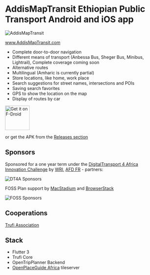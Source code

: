 # AddisMapTransit Ethiopian Public Transport Android and iOS app

![AddisMapTransit](https://addismaptransit.com/wp-content/uploads/sites/6/2022/10/AddisMapTransit-New-Logo.png)

www.AddisMapTransit.com

- Complete door-to-door navigation
- Different means of transport (Anbessa Bus, Sheger Bus, Minibus, Lightrail), Complete coverage coming soon
- Alternative routes
- Multilingual (Amharic is currently partial)
- Store locations, like home, work place
- Search suggestions for street names, intersections and POIs
- Saving search favorites
- GPS to show the location on the map
- Display of routes by car

[<img src="https://fdroid.gitlab.io/artwork/badge/get-it-on.png"
     alt="Get it on F-Droid"
     height="80">](https://f-droid.org/packages/com.addismaptransit.app/)

or get the APK from the [Releases section](https://github.com/AddisMap/AddisMapTransit/releases/latest)

## Sponsors

Sponsored for a one year term under the [DigitalTransport 4 Africa Innovation Challenge](https://digitaltransport4africa.org/innovation-challenge/) by [WRI](https://wri.org), [AFD FR](https://www.afd.fr/en) - partners:

![DT4A Sponsors](https://addismaptransit.com/wp-content/uploads/sites/6/2022/11/sponsors.png)

FOSS Plan support by [MacStadium](https://macstadium.com) and [BrowserStack](https://browserstack.com)

![FOSS Sponsors](https://addismaptransit.com/wp-content/uploads/sites/6/2022/11/foss-sponsors.png)

## Cooperations

[Trufi Association](https://www.trufi-association.org/)

## Stack

* Flutter 3
* Trufi Core
* OpenTripPlanner Backend
* [OpenPlaceGuide Africa](https://africa.tiles.openplaceguide.org/) tileserver
